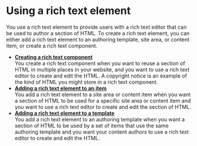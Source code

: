 # Using a rich text element


You use a rich text element to provide users with a rich text editor that can be used to author a section of HTML. To create a rich text element, you can either add a rich text element to an authoring template, site area, or content item, or create a rich text component.

-   **[Creating a rich text component](wcm_dev_elements_rich-text_creating.md)**  
You create a rich text component when you want to reuse a section of HTML in multiple places in your website, and you want to use a rich text editor to create and edit the HTML. A copyright notice is an example of the kind of HTML you might store in a rich text component.
-   **[Adding a rich text element to an item](wcm_dev_elements_rich-text_adding.md)**  
You add a rich text element to a site area or content item when you want a section of HTML to be used for a specific site area or content item and you want to use a rich text editor to create and edit the section of HTML.
-   **[Adding a rich text element to a template](wcm_dev_elements_rich-text_add_template.md)**  
You add a rich text element to an authoring template when you want a section of HTML to be used by a set of items that use the same authoring template and you want your content authors to use a rich text editor to create and edit the HTML.

